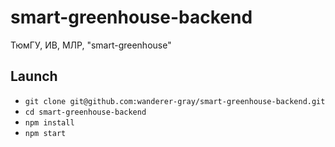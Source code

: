 # smart-greenhouse-backend
ТюмГУ, ИВ, МЛР, "smart-greenhouse"

## Launch
- `git clone git@github.com:wanderer-gray/smart-greenhouse-backend.git`
- `cd smart-greenhouse-backend`
- `npm install`
- `npm start`

